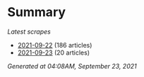 # Summary
*Latest scrapes*
* [2021-09-22](https://github.com/nuuuwan/news_lk/blob/data/news_lk.2021-09-22.json) (186 articles)
* [2021-09-23](https://github.com/nuuuwan/news_lk/blob/data/news_lk.2021-09-23.json) (20 articles)

*Generated at 04:08AM, September 23, 2021*